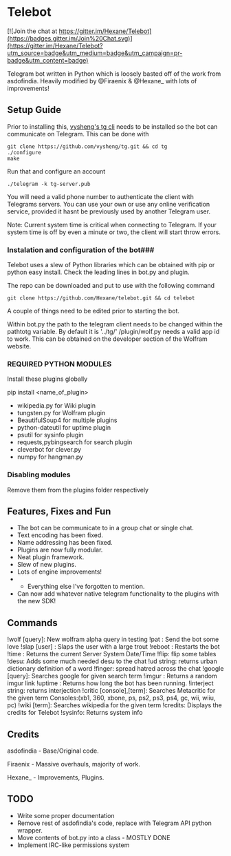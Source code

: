 Telebot
===================

[![Join the chat at https://gitter.im/Hexane/Telebot](https://badges.gitter.im/Join%20Chat.svg)](https://gitter.im/Hexane/Telebot?utm_source=badge&utm_medium=badge&utm_campaign=pr-badge&utm_content=badge)

Telegram bot written in Python which is loosely basted off of the work from asdofindia. Heavily modified by @Firaenix & @Hexane_ with lots of improvements!


## Setup Guide ##

Prior to installing this, [vysheng's tg cli](http://github.com/vysheng/tg) needs to be installed so the bot can communicate on Telegram. This can be done with
    
    git clone https://github.com/vysheng/tg.git && cd tg
    ./configure
    make

Run that and configure an account
    
    ./telegram -k tg-server.pub

You will need a valid phone number to authenticate the client with Telegrams servers. You can use your own or use any online verification service, provided it hasnt be previously used by another Telegram user.

Note: Current system time is critical when connecting to Telegram. If your system time is off by even a minute or two, the client will start throw errors.    

### Instalation and configuration of the bot###

Telebot uses a slew of Python libraries which can be obtained with pip or python easy install. Check the leading lines in bot.py and plugin.

The repo can be downloaded and put to use with the following command
    
    git clone https://github.com/Hexane/telebot.git && cd telebot

A couple of things need to be edited prior to starting the bot.    

Within bot.py the path to the telegram client needs to be changed within the pathtotg variable. By default it is '../tg/'
/plugin/wolf.py needs a valid app id to work. This can be obtained on the developer section of the Wolfram website.

### REQUIRED PYTHON MODULES ###
Install these plugins globally

pip install <name_of_plugin>

- wikipedia.py for Wiki plugin
- tungsten.py for Wolfram plugin
- BeautifulSoup4 for multiple plugins
- python-dateutil for uptime plugin
- psutil for sysinfo plugin
- requests,pybingsearch for search plugin
- cleverbot for clever.py
- numpy for hangman.py

### Disabling modules ###
Remove them from the plugins folder respectively

## Features, Fixes and Fun ##
  
* The bot can be communicate to in a group chat or single chat. 
* Text encoding has been fixed.
* Name addressing has been fixed.
* Plugins are now fully modular.
* Neat plugin framework.
* Slew of new plugins.
* Lots of engine improvements!
* + Everything else I've forgotten to mention.
* Can now add whatever native telegram functionality to the plugins with the new SDK!

## Commands ##

!wolf [query]: New wolfram alpha query in testing
!pat : Send the bot some love
!slap [user] : Slaps the user with a large trout
!reboot : Restarts the bot
!time : Returns the current Server System Date/Time
!flip: flip some tables
!desu: Adds some much needed desu to the chat
!ud string: returns urban dictionary definition of a word
!finger: spread hatred across the chat
!google [query]: Searches google for given search term
!imgur : Returns a random imgur link
!uptime : Returns how long the bot has been running.
!interject string: returns interjection
!critic [console],[term]: Searches Metacritic for the given term 
Consoles:(xb1, 360, xbone, ps, ps2, ps3, ps4, gc, wii, wiiu, pc)
!wiki [term]: Searches wikipedia for the given term
!credits: Displays the credits for Telebot
!sysinfo: Returns system info


## Credits ##

asdofindia - Base/Original code.

Firaenix - Massive overhauls, majority of work. 

Hexane_ - Improvements, Plugins.

## TODO ##
- Write some proper documentation
- Remove rest of asdofindia's code, replace with Telegram API python wrapper. 
- Move contents of bot.py into a class - MOSTLY DONE
- Implement IRC-like permissions system
